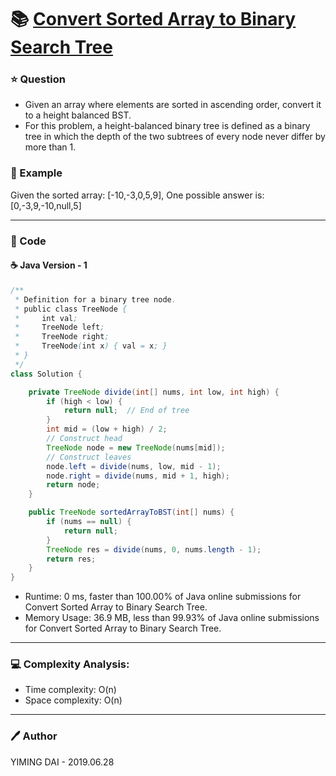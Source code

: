 # :books: [Convert Sorted Array to Binary Search Tree](https://leetcode.com/problems/convert-sorted-array-to-binary-search-tree/)

### :star: Question

- Given an array where elements are sorted in ascending order, convert it to a height balanced BST.
- For this problem, a height-balanced binary tree is defined as a binary tree in which the depth of the two subtrees of every node never differ by more than 1.

### :car: Example

Given the sorted array: [-10,-3,0,5,9],
One possible answer is: [0,-3,9,-10,null,5]

---

### :hammer: Code

#### :coffee: Java Version - 1

```java
/**
 * Definition for a binary tree node.
 * public class TreeNode {
 *     int val;
 *     TreeNode left;
 *     TreeNode right;
 *     TreeNode(int x) { val = x; }
 * }
 */
class Solution {

    private TreeNode divide(int[] nums, int low, int high) {
        if (high < low) {
            return null;  // End of tree
        }
        int mid = (low + high) / 2;
        // Construct head
        TreeNode node = new TreeNode(nums[mid]);
        // Construct leaves
        node.left = divide(nums, low, mid - 1);
        node.right = divide(nums, mid + 1, high);
        return node;
    }

    public TreeNode sortedArrayToBST(int[] nums) {
        if (nums == null) {
            return null;
        }
        TreeNode res = divide(nums, 0, nums.length - 1);
        return res;
    }
}
```

- Runtime: 0 ms, faster than 100.00% of Java online submissions for Convert Sorted Array to Binary Search Tree.
- Memory Usage: 36.9 MB, less than 99.93% of Java online submissions for Convert Sorted Array to Binary Search Tree.

---

### :computer: Complexity Analysis:

- Time complexity: O(n)
- Space complexity: O(n)

---

### :pen: Author

YIMING DAI - 2019.06.28
